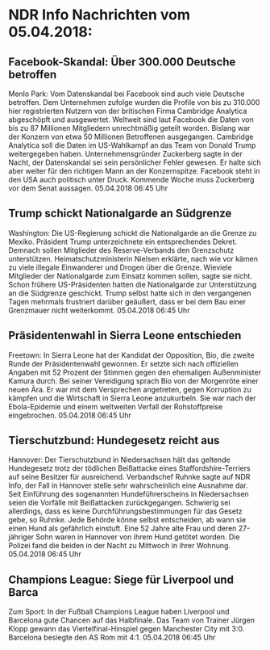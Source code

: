 # NDR Info Nachrichten vom 05.04.2018:


## Facebook-Skandal: Über 300.000 Deutsche betroffen
Menlo Park: Vom Datenskandal bei Facebook sind auch viele Deutsche betroffen. Dem Unternehmen zufolge wurden die Profile von bis zu 310.000 hier registrierten Nutzern von der britischen Firma Cambridge Analytica abgeschöpft und ausgewertet. Weltweit sind laut Facebook die Daten von bis zu 87 Millionen Mitgliedern unrechtmäßig geteilt worden. Bislang war der Konzern von etwa 50 Millionen Betroffenen ausgegangen. Cambridge Analytica soll die Daten im US-Wahlkampf an das Team von Donald Trump weitergegeben haben. Unternehmensgründer Zuckerberg sagte in der Nacht, der Datenskandal sei sein persönlicher Fehler gewesen. Er halte sich aber weiter für den richtigen Mann an der Konzernspitze. Facebook steht in den USA auch politisch unter Druck. Kommende Woche muss Zuckerberg vor dem Senat aussagen. 05.04.2018 06:45 Uhr 

## Trump schickt Nationalgarde an Südgrenze
Washington: Die US-Regierung schickt die Nationalgarde an die Grenze zu Mexiko. Präsident Trump unterzeichnete ein entsprechendes Dekret. Demnach sollen Mitglieder des Reserve-Verbands den Grenzschutz unterstützen. Heimatschutzministerin Nielsen erklärte, nach wie vor kämen zu viele illegale Einwanderer und Drogen über die Grenze. Wieviele Mitglieder der Nationalgarde zum Einsatz kommen sollen, sagte sie nicht. Schon frühere US-Präsidenten hatten die Nationalgarde zur Unterstützung an die Südgrenze geschickt. Trump selbst hatte sich in den vergangenen Tagen mehrmals frustriert darüber geäußert, dass er bei dem Bau einer Grenzmauer nicht weiterkommt. 05.04.2018 06:45 Uhr 

## Präsidentenwahl in Sierra Leone entschieden
Freetown: In Sierra Leone hat der Kandidat der Opposition, Bio, die zweite Runde der Präsidentenwahl gewonnen. Er setzte sich nach offiziellen Angaben mit 52 Prozent der Stimmen gegen den ehemaligen Außenminister Kamura durch. Bei seiner Vereidigung sprach Bio von der Morgenröte einer neuen Ära. Er war mit dem Versprechen angetreten, gegen Korruption zu kämpfen und die Wirtschaft in Sierra Leone anzukurbeln. Sie war nach der Ebola-Epidemie und einem weltweiten Verfall der Rohstoffpreise eingebrochen. 05.04.2018 06:45 Uhr 

## Tierschutzbund: Hundegesetz reicht aus
Hannover:	Der Tierschutzbund in Niedersachsen hält das geltende Hundegesetz trotz der tödlichen Beißattacke eines Staffordshire-Terriers auf seine Besitzer für ausreichend. Verbandschef Ruhnke sagte auf NDR Info, der Fall in Hannover stelle sehr wahrscheinlich eine Ausnahme dar. Seit Einführung des sogenannten Hundeführerscheins in Niedersachsen seien die Vorfälle mit Beißattacken zurückgegangen. Schwierig sei allerdings, dass es keine Durchführungsbestimmungen für das Gesetz gebe, so Ruhnke. Jede Behörde könne selbst entscheiden, ab wann sie einen Hund als gefährlich einstuft. Eine 52 Jahre alte Frau und deren 27-jähriger Sohn waren in Hannover von ihrem Hund getötet worden. Die Polizei fand die beiden in der Nacht zu Mittwoch in ihrer Wohnung. 05.04.2018 06:45 Uhr 

## Champions League: Siege für Liverpool und Barca
Zum Sport: In der Fußball Champions League haben Liverpool und Barcelona gute Chancen auf das Halbfinale. Das Team von Trainer Jürgen Klopp gewann das Viertelfinal-Hinspiel gegen Manchester City mit 3:0. Barcelona besiegte den AS Rom mit 4:1. 05.04.2018 06:45 Uhr 
